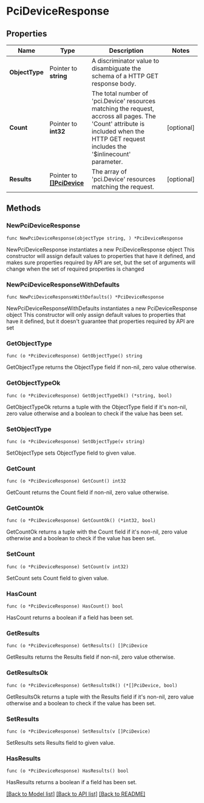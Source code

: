 # PciDeviceResponse

## Properties

Name | Type | Description | Notes
------------ | ------------- | ------------- | -------------
**ObjectType** | Pointer to **string** | A discriminator value to disambiguate the schema of a HTTP GET response body. | 
**Count** | Pointer to **int32** | The total number of &#39;pci.Device&#39; resources matching the request, accross all pages. The &#39;Count&#39; attribute is included when the HTTP GET request includes the &#39;$inlinecount&#39; parameter. | [optional] 
**Results** | Pointer to [**[]PciDevice**](pci.Device.md) | The array of &#39;pci.Device&#39; resources matching the request. | [optional] 

## Methods

### NewPciDeviceResponse

`func NewPciDeviceResponse(objectType string, ) *PciDeviceResponse`

NewPciDeviceResponse instantiates a new PciDeviceResponse object
This constructor will assign default values to properties that have it defined,
and makes sure properties required by API are set, but the set of arguments
will change when the set of required properties is changed

### NewPciDeviceResponseWithDefaults

`func NewPciDeviceResponseWithDefaults() *PciDeviceResponse`

NewPciDeviceResponseWithDefaults instantiates a new PciDeviceResponse object
This constructor will only assign default values to properties that have it defined,
but it doesn't guarantee that properties required by API are set

### GetObjectType

`func (o *PciDeviceResponse) GetObjectType() string`

GetObjectType returns the ObjectType field if non-nil, zero value otherwise.

### GetObjectTypeOk

`func (o *PciDeviceResponse) GetObjectTypeOk() (*string, bool)`

GetObjectTypeOk returns a tuple with the ObjectType field if it's non-nil, zero value otherwise
and a boolean to check if the value has been set.

### SetObjectType

`func (o *PciDeviceResponse) SetObjectType(v string)`

SetObjectType sets ObjectType field to given value.


### GetCount

`func (o *PciDeviceResponse) GetCount() int32`

GetCount returns the Count field if non-nil, zero value otherwise.

### GetCountOk

`func (o *PciDeviceResponse) GetCountOk() (*int32, bool)`

GetCountOk returns a tuple with the Count field if it's non-nil, zero value otherwise
and a boolean to check if the value has been set.

### SetCount

`func (o *PciDeviceResponse) SetCount(v int32)`

SetCount sets Count field to given value.

### HasCount

`func (o *PciDeviceResponse) HasCount() bool`

HasCount returns a boolean if a field has been set.

### GetResults

`func (o *PciDeviceResponse) GetResults() []PciDevice`

GetResults returns the Results field if non-nil, zero value otherwise.

### GetResultsOk

`func (o *PciDeviceResponse) GetResultsOk() (*[]PciDevice, bool)`

GetResultsOk returns a tuple with the Results field if it's non-nil, zero value otherwise
and a boolean to check if the value has been set.

### SetResults

`func (o *PciDeviceResponse) SetResults(v []PciDevice)`

SetResults sets Results field to given value.

### HasResults

`func (o *PciDeviceResponse) HasResults() bool`

HasResults returns a boolean if a field has been set.


[[Back to Model list]](../README.md#documentation-for-models) [[Back to API list]](../README.md#documentation-for-api-endpoints) [[Back to README]](../README.md)


